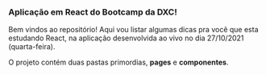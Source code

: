 ### Aplicação em React do Bootcamp da DXC!

Bem vindos ao repositório! Aqui vou listar algumas dicas pra você que esta estudando React, na aplicação desenvolvida ao vivo no dia 27/10/2021 (quarta-feira).

O projeto contém duas pastas primordias, **pages** e **componentes**.
